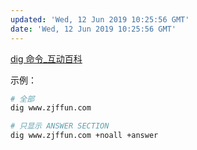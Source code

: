 ```yaml
---
updated: 'Wed, 12 Jun 2019 10:25:56 GMT'
date: 'Wed, 12 Jun 2019 10:25:56 GMT'
---
```


[dig 命令\_互动百科](http://www.baike.com/wiki/dig%E5%91%BD%E4%BB%A4)

示例：

```bash
# 全部
dig www.zjffun.com

# 只显示 ANSWER SECTION
dig www.zjffun.com +noall +answer
```
